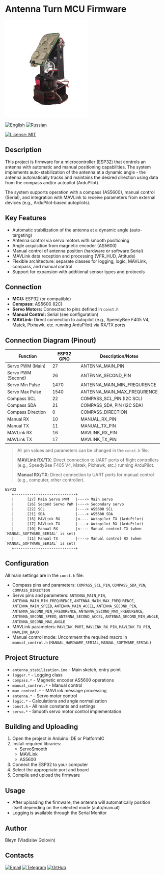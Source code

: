 # Antenna Turn MCU Firmware

![Project Cover](https://github.com/BleynChannel/antenna-stabilization/blob/master/assets/img/Antenna.png)

[![English](https://img.shields.io/badge/English-blue)](README_EN.md)
[![Russian](https://img.shields.io/badge/Русский-blue)](README.md)

[![License: MIT](https://img.shields.io/badge/license-MIT-blue.svg)](https://opensource.org/licenses/MIT)

## Description

This project is firmware for a microcontroller (ESP32) that controls an antenna with automatic and manual positioning capabilities. The system implements auto-stabilization of the antenna at a dynamic angle - the antenna automatically tracks and maintains the desired direction using data from the compass and/or autopilot (ArduPilot).

The system supports operation with a compass (AS5600), manual control (Serial), and integration with MAVLink to receive parameters from external devices (e.g., ArduPilot-based autopilots).

## Key Features
- Automatic stabilization of the antenna at a dynamic angle (auto-targeting)
- Antenna control via servo motors with smooth positioning
- Angle acquisition from magnetic encoder (AS5600)
- Manual control of antenna position (hardware or software Serial)
- MAVLink data reception and processing (VFR_HUD, Attitude)
- Flexible architecture: separate classes for logging, logic, MAVLink, compass, and manual control
- Support for expansion with additional sensor types and protocols

## Connection
- **MCU:** ESP32 (or compatible)
- **Compass:** AS5600 (I2C)
- **Servo Motors:** Connected to pins defined in `const.h`
- **Manual Control:** Serial (see configuration)
- **MAVLink:** Direct connection to autopilot (e.g., SpeedyBee F405 V4, Matek, Pixhawk, etc. running ArduPilot) via RX/TX ports

## Connection Diagram (Pinout)

| Function              | ESP32 GPIO | Description/Notes           |
|-----------------------|------------|-----------------------------|
| Servo PWM (Main)      |    27      | ANTENNA_MAIN_PIN            |
| Servo PWM (Second)    |    26      | ANTENNA_SECOND_PIN          |
| Servo Min Pulse       |   1470     | ANTENNA_MAIN_MIN_FREQURENCE |
| Servo Max Pulse       |   1540     | ANTENNA_MAIN_MAX_FREQURENCE |
| Compass SCL           |    22      | COMPASS_SCL_PIN (I2C SCL)   |
| Compass SDA           |    21      | COMPASS_SDA_PIN (I2C SDA)   |
| Compass Direction     |     0      | COMPASS_DIRECTION           |
| Manual RX             |    10      | MANUAL_RX_PIN               |
| Manual TX             |    11      | MANUAL_TX_PIN               |
| MAVLink RX            |    16      | MAVLINK_RX_PIN              |
| MAVLink TX            |    17      | MAVLINK_TX_PIN              |

> All pin values and parameters can be changed in the `const.h` file.
>
> **MAVLink RX/TX**: Direct connection to UART ports of flight controllers (e.g., SpeedyBee F405 V4, Matek, Pixhawk, etc.) running ArduPilot.
>
> **Manual RX/TX**: Direct connection to UART ports for manual control (e.g., computer, other controller).

```
ESP32
   +----------------------------+
   |      [27] Main Servo PWM   |----> Main servo
   |      [26] Second Servo PWM |----> Secondary servo
   |      [22] SCL              |----> AS5600 SCL
   |      [21] SDA              |----> AS5600 SDA
   |      [16] MAVLink RX       |<---- Autopilot TX (ArduPilot)
   |      [17] MAVLink TX       |----> Autopilot RX (ArduPilot)
   |      [10] Manual RX        |<---- Manual control TX (when `MANUAL_SOFTWARE_SERIAL` is set)
   |      [11] Manual TX        |----> Manual control RX (when `MANUAL_SOFTWARE_SERIAL` is set)
   +----------------------------+
```

## Configuration
All main settings are in the `const.h` file:
- Compass pins and parameters: `COMPASS_SCL_PIN`, `COMPASS_SDA_PIN`, `COMPASS_DIRECTION`
- Servo pins and parameters: `ANTENNA_MAIN_PIN`, `ANTENNA_MAIN_MIN_FREQURENCE`, `ANTENNA_MAIN_MAX_FREQURENCE`, `ANTENNA_MAIN_SPEED`, `ANTENNA_MAIN_ACCEL`, `ANTENNA_SECOND_PIN`, `ANTENNA_SECOND_MIN_FREQURENCE`, `ANTENNA_SECOND_MAX_FREQURENCE`, `ANTENNA_SECOND_SPEED`, `ANTENNA_SECOND_ACCEL`, `ANTENNA_SECOND_MIN_ANGLE`, `ANTENNA_SECOND_MAX_ANGLE`
- MAVLink parameters: `MAVLINK_PORT`, `MAVLINK_RX_PIN`, `MAVLINK_TX_PIN`, `MAVLINK_BAUD`
- Manual control mode: Uncomment the required macro in `manual_control.h` (`MANUAL_HARDWARE_SERIAL`, `MANUAL_SOFTWARE_SERIAL`)

## Project Structure
- `antenna_stabilization.ino` - Main sketch, entry point
- `logger.*` - Logging class
- `compass.*` - Magnetic encoder AS5600 operations
- `manual_control.*` - Manual control
- `mav_control.*` - MAVLink message processing
- `antenna.*` - Servo motor control
- `logic.*` - Calculations and angle normalization
- `const.h` - All main constants and settings
- `servo.*` - Smooth servo motor control implementation

## Building and Uploading
1. Open the project in Arduino IDE or PlatformIO
2. Install required libraries:
   - ServoSmooth
   - MAVLink
   - AS5600
3. Connect the ESP32 to your computer
4. Select the appropriate port and board
5. Compile and upload the firmware

## Usage
- After uploading the firmware, the antenna will automatically position itself depending on the selected mode (auto/manual)
- Logging is available through the Serial Monitor

## Author
Bleyn (Vladislav Golovin)

## Contacts

[![Email](https://img.shields.io/badge/email-bleyn2017@gmail.com-blue?style=flat-square&logo=gmail)](mailto:bleyn2017@gmail.com)
[![Telegram](https://img.shields.io/badge/Telegram-BleynSpecnaz-2CA5E0?style=flat-square&logo=telegram)](https://t.me/BleynSpecnaz)
[![GitHub](https://img.shields.io/badge/GitHub-BleynChannel-181717?style=flat-square&logo=github)](https://github.com/BleynChannel)